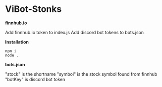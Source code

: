 # ViBot-Stonks
 

**finnhub.io**

 Add finnhub.io token to index.js
 Add discord bot tokens to bots.json



**Installation**

```
npm i
node .
```


**bots.json**

 "stock" is the shortname
 "symbol" is the stock symbol found from finnhub
 "botKey" is discord bot token